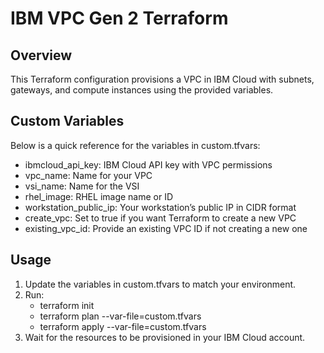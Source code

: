 # IBM VPC Gen 2 Terraform

## Overview
This Terraform configuration provisions a VPC in IBM Cloud with subnets, gateways, and compute instances
using the provided variables.

## Custom Variables
Below is a quick reference for the variables in custom.tfvars:

- ibmcloud_api_key: IBM Cloud API key with VPC permissions
- vpc_name: Name for your VPC
- vsi_name: Name for the VSI
- rhel_image: RHEL image name or ID
- workstation_public_ip: Your workstation’s public IP in CIDR format
- create_vpc: Set to true if you want Terraform to create a new VPC
- existing_vpc_id: Provide an existing VPC ID if not creating a new one

## Usage
1. Update the variables in custom.tfvars to match your environment.
2. Run:
   - terraform init
   - terraform plan --var-file=custom.tfvars
   - terraform apply --var-file=custom.tfvars
3. Wait for the resources to be provisioned in your IBM Cloud account.